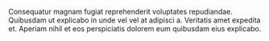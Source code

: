 Consequatur magnam fugiat reprehenderit voluptates repudiandae. Quibusdam ut explicabo in unde vel vel at adipisci a. Veritatis amet expedita et. Aperiam nihil et eos perspiciatis dolorem eum quibusdam eius explicabo.